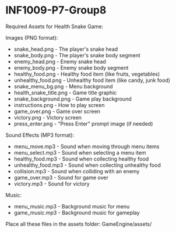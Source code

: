 # INF1009-P7-Group8

Required Assets for Health Snake Game:

Images (PNG format):
- snake_head.png - The player's snake head
- snake_body.png - The player's snake body segment
- enemy_head.png - Enemy snake head
- enemy_body.png - Enemy snake body segment
- healthy_food.png - Healthy food item (like fruits, vegetables)
- unhealthy_food.png - Unhealthy food item (like candy, junk food)
- snake_menu_bg.png - Menu background
- health_snake_title.png - Game title graphic
- snake_background.png - Game play background
- instructions.png - How to play screen
- game_over.png - Game over screen
- victory.png - Victory screen
- press_enter.png - "Press Enter" prompt image (if needed)

Sound Effects (MP3 format):
- menu_move.mp3 - Sound when moving through menu items
- menu_select.mp3 - Sound when selecting a menu item
- healthy_food.mp3 - Sound when collecting healthy food
- unhealthy_food.mp3 - Sound when collecting unhealthy food
- collision.mp3 - Sound when colliding with an enemy
- game_over.mp3 - Sound for game over
- victory.mp3 - Sound for victory

Music:
- menu_music.mp3 - Background music for menu
- game_music.mp3 - Background music for gameplay

Place all these files in the assets folder:
GameEngine/assets/